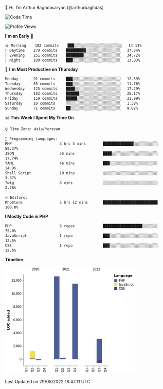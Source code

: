 👋 Hi, I’m Arthur Baghdasaryan (@arthurbaghdas)


<!--START_SECTION:waka-->
![Code Time](http://img.shields.io/badge/Code%20Time-235%20hrs%2041%20mins-blue)

![Profile Views](http://img.shields.io/badge/Profile%20Views-0-blue)

**I'm an Early 🐤** 

```text
🌞 Morning    102 commits    ███░░░░░░░░░░░░░░░░░░░░░░   14.11% 
🌆 Daytime    270 commits    █████████░░░░░░░░░░░░░░░░   37.34% 
🌃 Evening    251 commits    ████████░░░░░░░░░░░░░░░░░   34.72% 
🌙 Night      100 commits    ███░░░░░░░░░░░░░░░░░░░░░░   13.83%

```
📅 **I'm Most Productive on Thursday** 

```text
Monday       91 commits     ███░░░░░░░░░░░░░░░░░░░░░░   12.59% 
Tuesday      85 commits     ███░░░░░░░░░░░░░░░░░░░░░░   11.76% 
Wednesday    125 commits    ████░░░░░░░░░░░░░░░░░░░░░   17.29% 
Thursday     182 commits    ██████░░░░░░░░░░░░░░░░░░░   25.17% 
Friday       159 commits    █████░░░░░░░░░░░░░░░░░░░░   21.99% 
Saturday     10 commits     ░░░░░░░░░░░░░░░░░░░░░░░░░   1.38% 
Sunday       71 commits     ██░░░░░░░░░░░░░░░░░░░░░░░   9.82%

```


📊 **This Week I Spent My Time On** 

```text
⌚︎ Time Zone: Asia/Yerevan

💬 Programming Languages: 
PHP                      3 hrs 5 mins        ██████████████░░░░░░░░░░░   59.37% 
JSON                     55 mins             ████░░░░░░░░░░░░░░░░░░░░░   17.74% 
YAML                     46 mins             ███░░░░░░░░░░░░░░░░░░░░░░   14.9% 
Shell Script             10 mins             ░░░░░░░░░░░░░░░░░░░░░░░░░   3.37% 
Twig                     8 mins              ░░░░░░░░░░░░░░░░░░░░░░░░░   2.78%

🔥 Editors: 
PhpStorm                 5 hrs 12 mins       █████████████████████████   100.0%

```

**I Mostly Code in PHP** 

```text
PHP                      6 repos             ██████████████████░░░░░░░   75.0% 
JavaScript               1 repo              ███░░░░░░░░░░░░░░░░░░░░░░   12.5% 
CSS                      1 repo              ███░░░░░░░░░░░░░░░░░░░░░░   12.5%

```


**Timeline**

![Chart not found](https://raw.githubusercontent.com/arthurbaghdas/arthurbaghdas/main/charts/bar_graph.png) 


 Last Updated on 29/08/2022 18:47:11 UTC
<!--END_SECTION:waka-->
